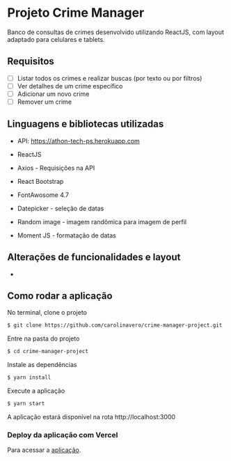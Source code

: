 # Projeto Crime Manager 

Banco de consultas de crimes desenvolvido utilizando ReactJS, com layout adaptado para celulares e tablets.

## Requisitos

- [ ] Listar todos os crimes e realizar buscas (por texto ou por filtros)
- [ ] Ver detalhes de um crime específico
- [ ] Adicionar um novo crime
- [ ] Remover um crime

## Linguagens e bibliotecas utilizadas

- API: https://athon-tech-ps.herokuapp.com

- ReactJS
- Axios - Requisições na API
- React Bootstrap
- FontAwosome 4.7
- Datepicker - seleção de datas
- Random image - imagem randômica para imagem de perfil
- Moment JS - formatação de datas

## Alterações de funcionalidades e layout

- 

## Como rodar a aplicação

No terminal, clone o projeto
```sh
$ git clone https://github.com/carolinavero/crime-manager-project.git
```

Entre na pasta do projeto
```sh
$ cd crime-manager-project
```

Instale as dependências
```sh
$ yarn install
```

Execute a aplicação
```sh
$ yarn start
```

A aplicação estará disponível na rota http://localhost:3000


### Deploy da aplicação com Vercel

Para acessar a [aplicação](https://crime-manager-project.carolinavero.vercel.app/).
